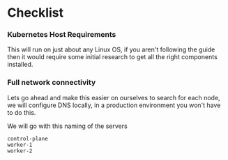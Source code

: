 # Checklist

### Kubernetes Host Requirements

This will run on just about any Linux OS, if you aren't following the guide then it would require some initial research to get all the right components installed.

### Full network connectivity

Lets go ahead and make this easier on ourselves to search for each node, we will configure DNS locally, in a production environment you won't have to do this.

We will go with this naming of the servers 

```text
control-plane
worker-1
worker-2
```

